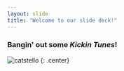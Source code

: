 ```yaml
---
layout: slide
title: "Welcome to our slide deck!"
---
```


### Bangin' out some _Kickin Tunes_! 

![catstello](https://octodex.github.com/images/catstello.png)
{: .center}
